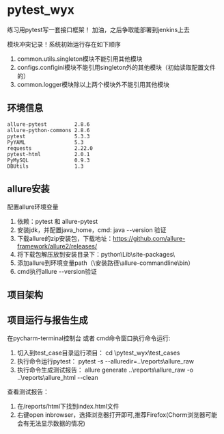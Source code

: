 # pytest_wyx
练习用pytest写一套接口框架！ 加油，之后争取能部署到jenkins上去

模块冲突记录！系统初始运行存在如下顺序
1. common.utils.singleton模块不能引用其他模块 
1. configs.configini模块不能引用singleton外的其他模块（初始读取配置文件的） 
1. common.logger模块除以上两个模块外不能引用其他模块

## 环境信息
```
allure-pytest         2.8.6
allure-python-commons 2.8.6
pytest                5.3.3
PyYAML                5.3
requests              2.22.0
pytest-html           2.0.1
PyMySQL               0.9.3
DBUtils               1.3
```
## allure安装
配置allure环境变量  
1. 依赖：pytest 和 allure-pytest
1. 安装jdk，并配置java_home，cmd: java --version 验证
1. 下载allure的zip安装包，下载地址：https://github.com/allure-framework/allure2/releases/
1. 将下载包解压放到安装目录下：python\Lib\site-packages\
1. 添加allure到环境变量path（\安装路径\allure-commandline\bin）
1. cmd执行allure --version验证
## 项目架构

## 项目运行与报告生成
在pycharm-terminal控制台 或者 cmd命令窗口执行命令运行:
1. 切入到test_case目录运行项目：
    cd \pytest_wyx\test_cases
1. 执行命令运行pytest：
    pytest -s --alluredir=..\reports\allure_raw
1. 执行命令生成测试报告：
    allure generate ..\reports\allure_raw -o ..\reports\allure_html --clean
    
查看测试报告： 
1. 在/reports/html下找到index.html文件 
1. 右键open inbrowser，选择浏览器打开即可,推荐Firefox(Chorm浏览器可能会有无法显示数据的情况)


